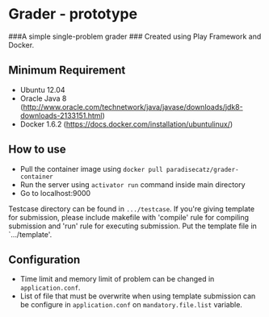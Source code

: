 Grader - prototype
=================================

###A simple single-problem grader ###
Created using Play Framework and Docker.

Minimum Requirement
-------------------
* Ubuntu 12.04
* Oracle Java 8 (<http://www.oracle.com/technetwork/java/javase/downloads/jdk8-downloads-2133151.html>)
* Docker 1.6.2 (<https://docs.docker.com/installation/ubuntulinux/>)

How to use
----------------
* Pull the container image using `docker pull paradisecatz/grader-container`
* Run the server using `activator run` command inside main directory
* Go to localhost:9000

Testcase directory can be found in `.../testcase`.
If you're giving template for submission, please include makefile with 'compile' rule for compiling submission and 'run' rule for executing submission. Put the template file in `.../template'.

Configuration
----------------
* Time limit and memory limit of problem can be changed in `application.conf`.
* List of file that must be overwrite when using template submission can be configure in `application.conf` on `mandatory.file.list` variable.
